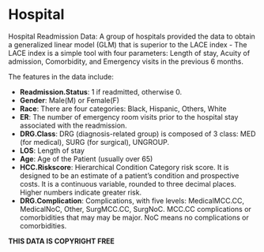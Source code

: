 # Hospital
Hospital Readmission Data: A group of hospitals provided the data to obtain a generalized linear model (GLM) that is superior to the LACE index - The LACE index is a simple tool with four parameters: Length of stay, Acuity of admission, Comorbidity, and Emergency visits in the previous 6 months.

The features in the data include:
* **Readmission.Status**: 1 if readmitted, otherwise 0.
* **Gender**: Male(M) or Female(F)
* **Race**: There are four categories: Black, Hispanic, Others, White
* **ER**: The number of emergency room visits prior to the hospital stay associated with the readmission.
* **DRG.Class**: DRG (diagnosis-related group) is composed of 3 class: MED (for medical), SURG (for surgical), UNGROUP.
* **LOS**: Length of stay
* **Age**: Age of the Patient (usually over 65)
* **HCC.Riskscore**: Hierarchical Condition Category risk score. It is designed to be an estimate of a patient’s condition and prospective costs. It is a continuous variable, rounded to three decimal places. Higher numbers indicate greater risk.
* **DRG.Complication**: Complications, with five levels: MedicalMCC.CC, MedicalNoC, Other, SurgMCC.CC, SurgNoC. MCC.CC complications or comorbidities that may may be major. NoC means no complications or comorbidities.

**THIS DATA IS COPYRIGHT FREE** 
